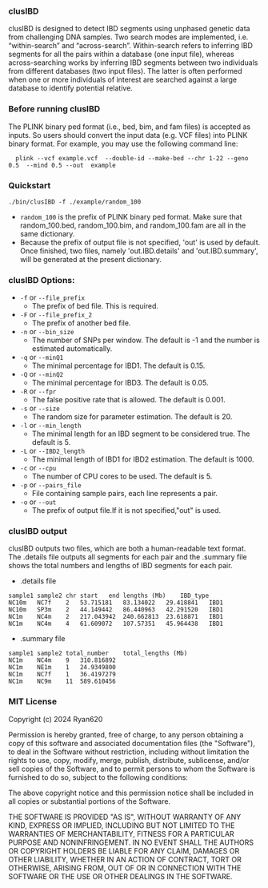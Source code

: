 ###  clusIBD

 clusIBD is designed to  detect IBD segments  using unphased genetic data from challenging DNA samples. Two search modes are implemented, i.e. “within-search” and “across-search”. Within-search refers to inferring IBD segments for all the pairs within a database (one input file), whereas across-searching works by inferring IBD segments between two individuals from different databases (two input files). The latter is often performed when one or more individuals of interest are searched against a large database to identify potential relative. 

### Before running clusIBD

The PLINK binary ped format (i.e., bed, bim, and fam files) is accepted as inputs. So users should convert the input data (e.g. VCF files) into PLINK binary format. For example, you may use the following command line:
```
  plink --vcf example.vcf  --double-id --make-bed --chr 1-22 --geno 0.5  --mind 0.5 --out  example
```

### Quickstart
```
./bin/clusIBD -f ./example/random_100
```
* `random_100`  is the  prefix of PLINK binary ped format. Make sure that random_100.bed, random_100.bim, and random_100.fam are all  in the same dictionary.
* Because the prefix of output file is not specified, 'out' is used by default. Once finished, two files, namely 'out.IBD.details' and 'out.IBD.summary', will be generated at the present dictionary.

### clusIBD Options:

* `-f` or `--file_prefix`
	* The prefix of bed file. This is required.
* `-F` or `--file_prefix_2`
	* The prefix of another bed file.
* `-n` or `--bin_size`
	* The number of SNPs per window. The default is -1 and the number is estimated automatically.
* `-q` or `--minQ1`
	* The minimal percentage for IBD1. The default is 0.15.
* `-Q` or `--minQ2`
	* The minimal percentage for IBD3. The default is 0.05.
* `-R` or `--fpr`
	* The  false positive rate that is allowed. The default is 0.001.
* `-s` or `--size`
	* The random size for parameter estimation. The default is 20.
* `-l` or `--min_length`
	* The minimal length for an IBD segment to be considered true. The default is 5.
* `-L` or `--IBD2_length`
	* The minimal length of IBD1 for IBD2 estimation. The default is 1000.
* `-c` or `--cpu`
	*  The number of CPU cores to be used. The default is 5.
* `-p` or `--pairs_file`
	*  File containing sample pairs, each line represents a pair.
* `-o` or `--out`
	*  The prefix of output file.If it is not specified,"out" is used.

### clusIBD output

clusIBD outputs two files, which are both a human-readable text format. The .details file outputs all segments for each pair and the .summary file shows the total numbers and lengths of IBD segments for each pair.
* .details file 
```
sample1	sample2	chr	start	end	lengths (Mb)	IBD_type
NC10m	NC7f	2	53.715181	83.134022	29.418841	IBD1
NC10m	SP3m	2	44.149442	86.440963	42.291520	IBD1
NC1m	NC4m	2	217.043942	240.662813	23.618871	IBD1
NC1m	NC4m	4	61.609072	107.57351	45.964438	IBD1
```
* .summary file
```
sample1 sample2	total_number	total_lengths (Mb)
NC1m	NC4m	9	310.816892
NC1m	NE1m	1	24.9349800
NC1m	NC7f	1	36.4197279
NC1m	NC9m	11	589.610456
```

### MIT License

Copyright (c) 2024 Ryan620

Permission is hereby granted, free of charge, to any person obtaining a copy
of this software and associated documentation files (the "Software"), to deal
in the Software without restriction, including without limitation the rights
to use, copy, modify, merge, publish, distribute, sublicense, and/or sell
copies of the Software, and to permit persons to whom the Software is
furnished to do so, subject to the following conditions:

The above copyright notice and this permission notice shall be included in all
copies or substantial portions of the Software.

THE SOFTWARE IS PROVIDED "AS IS", WITHOUT WARRANTY OF ANY KIND, EXPRESS OR
IMPLIED, INCLUDING BUT NOT LIMITED TO THE WARRANTIES OF MERCHANTABILITY,
FITNESS FOR A PARTICULAR PURPOSE AND NONINFRINGEMENT. IN NO EVENT SHALL THE
AUTHORS OR COPYRIGHT HOLDERS BE LIABLE FOR ANY CLAIM, DAMAGES OR OTHER
LIABILITY, WHETHER IN AN ACTION OF CONTRACT, TORT OR OTHERWISE, ARISING FROM,
OUT OF OR IN CONNECTION WITH THE SOFTWARE OR THE USE OR OTHER DEALINGS IN THE
SOFTWARE.

